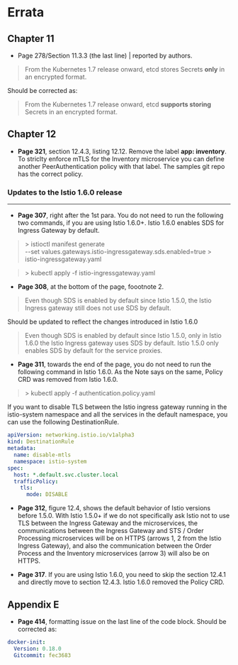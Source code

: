 # Errata

## Chapter 11

* Page 278/Section 11.3.3 (the last line) | reported by authors.

> From the Kubernetes 1.7 release onward, etcd stores Secrets **only** in an encrypted format.

Should be corrected as:

> From the Kubernetes 1.7 release onward, etcd **supports storing** Secrets in an encrypted format.

## Chapter 12

* **Page 321**, section 12.4.3, listing 12.12.  Remove the label **app: inventory**. To striclty enforce mTLS for the Inventory microservice you can define another PeerAuthentication policy with that label. The samples git repo has the correct policy.

### Updates to the Istio 1.6.0 release <hr/>

* **Page 307**, right after the 1st para. You do not need to run the following two commands, if you are using Istio 1.6.0+. Istio 1.6.0 enables SDS for Ingress Gateway by default.

> \> istioctl manifest generate \
--set values.gateways.istio-ingressgateway.sds.enabled=true > \
istio-ingressgateway.yaml

> \> kubectl apply -f istio-ingressgateway.yaml

* **Page 308**, at the bottom of the page, foootnote 2.
> Even though SDS is enabled by default since Istio 1.5.0, the Istio Ingress gateway still does not use SDS by
default.

Should be updated to reflect the changes introduced in Istio 1.6.0

> Even though SDS is enabled by default since Istio 1.5.0, only in Istio 1.6.0 the Istio Ingress gateway uses SDS by
default. Istio 1.5.0 only enables SDS by default for the service proxies.

* **Page 311**, towards the end of the page, you do not need to run the following command in Istio 1.6.0. As the Note says on the same, Policy CRD was removed from Istio 1.6.0.
> \> kubectl apply -f authentication.policy.yaml

If you want to disable TLS between the Istio ingress gateway running in the istio-system namespace and all the services in the default namespace, you can use the following DestinationRule.
```yaml
apiVersion: networking.istio.io/v1alpha3
kind: DestinationRule
metadata:
  name: disable-mtls
  namespace: istio-system
spec:
  host: *.default.svc.cluster.local
  trafficPolicy:
    tls:
      mode: DISABLE
```
* **Page 312**, figure 12.4, shows the  default behavior of Istio versions before 1.5.0. With Istio 1.5.0+ if we do not specifically ask Istio not to use TLS between the Ingress Gateway and the microservices, the communications between the Ingress Gateway and STS / Order Processing microservices will be on HTTPS (arrows 1, 2 from the Istio Ingress Gateway), and also the communication between the Order Process and the Inventory microservices (arrow 3) will also be on HTTPS. 

* **Page 317**. If you are using Istio 1.6.0, you need to skip the section 12.4.1 and directly move to section 12.4.3. Istio 1.6.0 removed the Policy CRD.

## Appendix E

* **Page 414**, formatting issue on the last line of the code block. Should be corrected as: 
```yaml
docker-init:
  Version: 0.18.0
  Gitcommit: fec3683
```


